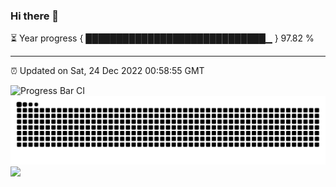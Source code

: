 ### Hi there 👋

⏳ Year progress { █████████████████████████████▁ } 97.82 %

---

⏰ Updated on Sat, 24 Dec 2022 00:58:55 GMT

![Progress Bar CI](https://github.com/liununu/liununu/workflows/Progress%20Bar%20CI/badge.svg)![](https://raw.githubusercontent.com/L1cardo/L1cardo/main/assets/github-contribution-grid-snake.svg)![](https://raw.githubusercontent.com/seesaws/seesaws/main/assets/github-contribution-grid-snake.svg)
